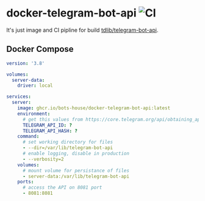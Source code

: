 # docker-telegram-bot-api ![CI](https://github.com/bots-house/docker-telegram-bot-api/workflows/CI/badge.svg)

It's just image and CI pipline for build [tdlib/telegram-bot-api](https://github.com/tdlib/telegram-bot-api). 

## Docker Compose

```yaml
version: '3.8'

volumes:
  server-data: 
    driver: local

services:
  server:
    image: ghcr.io/bots-house/docker-telegram-bot-api:latest
    environment: 
      # get this values from https://core.telegram.org/api/obtaining_api_id
      TELEGRAM_API_ID: ?
      TELEGRAM_API_HASH: ?
    command: 
      # set working directory for files 
      - --dir=/var/lib/telegram-bot-api
      # enable logging, disable in production
      - --verbosity=2
    volumes: 
      # mount volume for persistance of files
      - server-data:/var/lib/telegram-bot-api
    ports:
      # access the API on 8081 port
      - 8081:8081
```

